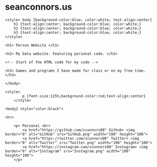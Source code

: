 # seanconnors.us
<!doctype HTML>

<html lang="en-US">

<head> <title> Homepage </title> </head>
    
    <style> body {background-color:blue; color:white; text-align:center}
        h1 {text-align:center; background-color:blue; color:white;}
        h2 {text-align:center; background-color:blue; color:white;}
        h3 {text-align:center; background-color:blue; color:white;}
    </style>

<body>
    
    
    <h1> Person Website </h1>

    <h2> My beta website. Featuring personal code. </h2>

    <!-- Start of the HTML code for my code -->
    
    <h3> Games and programs I have made for class or on my free time. </h3>
        
    </body>
    
    <style>
            p {font-size:125%;background-color:red;text-align:center}
        </style>
    
    <body2 style="color:black">
        
    <hr>
        
        <p> Personal <br>
            <a href="https://github.com/sconnors00" Github> <img border="0" alt="GitHub" srs="GitHub.png" width="100" height="100">
            <a href="https://twitter.com/sconnors00" Twitter> <img border="0" alt="Twitter" srs="Twitter.png" width="100" height="100">
            <a href="https://instagram.com/sconnors00" Instagram> <img border="0" alt="Instagram" srs="Instagram.png" width="100" height="100">
        </p>
        
</body2>

</html>
